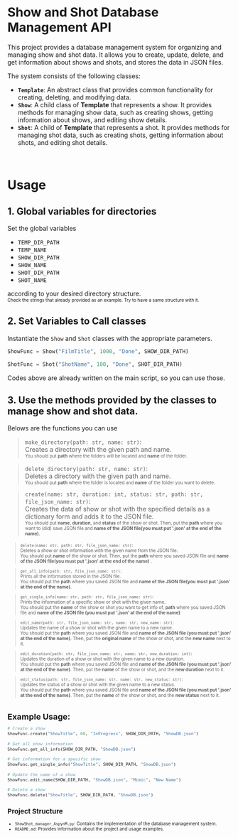 # Show and Shot Database Management API

This project provides a database management system for organizing and managing show and shot data. It allows you to create, update, delete, and get information about shows and shots, and stores the data in JSON files.

The system consists of the following classes:

- **`Template`**: An abstract class that provides common functionality for creating, deleting, and modifying data.
- **`Show`**: A child class of **Template** that represents a show. It provides methods for managing show data, such as creating shows, getting information about shows, and editing show details.
- **`Shot`**: A child of **Template** that represents a shot. It provides methods for managing shot data, such as creating shots, getting information about shots, and editing shot details.

<br>

# Usage

## 1. Global variables for directories
Set the global variables
- `TEMP_DIR_PATH`
- `TEMP_NAME`
- `SHOW_DIR_PATH`
- `SHOW_NAME` 
- `SHOT_DIR_PATH` 
- `SHOT_NAME` 
>
   according to your desired directory structure.
   <br><font size="1">Check the strings that already provided as an example. Try to have a same structure with it.</font>

## 2. Set Variables to Call classes

Instantiate the `Show` and `Shot` classes with the appropriate parameters.
   ```python
   ShowFunc = Show("FilmTitle", 1000, "Done", SHOW_DIR_PATH)
   
   ShotFunc = Shot("ShotName", 100, "Done", SHOT_DIR_PATH)
   ```
  Codes above are already written on the main script, so you can use those.

## 3. Use the methods provided by the classes to manage show and shot data.

Belows are the functions you can use

   > `make_directory(path: str, name: str)`:  
   Creates a directory with the given path and name.
   <br><font size="1.8"> You should put **path** where the folders will be located and **name** of the folder. </font>

   > `delete_directory(path: str, name: str)`:
   <br>Deletes a directory with the given path and name.
   <br><font size="1.8"> You should put **path** where the folder is located and **name** of the folder you want to delete. </font>

   > `create(name: str, duration: int, status: str, path: str, file_json_name: str)`: 
   <br>Creates the data of show or shot with the specified details as a dictionary form and adds it to the JSON file.
   <br><font size="1.8"> You should put **name**, **duration**, and **status** of the show or shot. Then, put the **path** where you want to (did) save JSON file and **name of the JSON file(<font size="1.9">you must put '.json' at the end of the name)**. </font>

   >`delete(name: str, path: str, file_json_name: str)`:
   <br> Deletes a show or shot information with the given name from the JSON file.
   <br><font size="1.8"> You should put **name** of the show or shot. Then, put the **path** where you saved JSON file and **name of the JSON file(<font size="1.9">you must put '.json' at the end of the name)** . </font>

   > `get_all_info(path: str, file_json_name: str)`: <br>Prints all the information stored in the JSON file.
   <br><font size="1.8"> You should put the **path** where you saved JSON file and **name of the JSON file(<font size="1.9">you must put '.json' at the end of the name)**. </font>

   >`get_single_info(name: str, path: str, file_json_name: str)`: 
   <br>Prints the information of a specific show or shot with the given name.
   <br><font size="1.8"> You should put the **name** of the show or shot you want to get info of, **path** where you saved JSON file and **name of the JSON file (<font size="1.9">you must put '.json' at the end of the name)**. </font>

   > `edit_name(path: str, file_json_name: str, name: str, new_name: str)`: 
   <br>Updates the name of a show or shot with the given name to a new name.
   <br><font size="1.8"> You should put the **path** where you saved JSON file and **name of the JSON file (<font size="1.9">you must put '.json' at the end of the name)**. Then, put the **original name** of the show or shot, and the **new name** next to it. </font>

   > `edit_duration(path: str, file_json_name: str, name: str, new_duration: int)`:
   <br> Updates the duration of a show or shot with the given name to a new duration.
   <br><font size="1.8"> You should put the **path** where you saved JSON file and **name of the JSON file (<font size="1.9">you must put '.json' at the end of the name)**. Then, put the **name** of the show or shot, and the **new duration** next to it. </font>
   
   > `edit_status(path: str, file_json_name: str, name: str, new_status: str)`: 
   <br>Updates the status of a show or shot with the given name to a new status.
  <br><font size="1.8"> You should put the **path** where you saved JSON file and **name of the JSON file (<font size="1.9">you must put '.json' at the end of the name)**. Then, put the **name** of the show or shot, and the **new status** next to it. </font>

<br>

<font size="4.5">**Example Usage:**</font>

```python
# Create a show
ShowFunc.create("ShowTitle", 60, "InProgress", SHOW_DIR_PATH, "ShowDB.json")

# Get all show information
ShowFunc.get_all_info(SHOW_DIR_PATH, "ShowDB.json")

# Get information for a specific show
ShowFunc.get_single_info("ShowTitle", SHOW_DIR_PATH, "ShowDB.json")

# Update the name of a show
ShowFunc.edit_name(SHOW_DIR_PATH, "ShowDB.json", "Mimic", "New Name")

# Delete a show
ShowFunc.delete("ShowTitle", SHOW_DIR_PATH, "ShowDB.json")
```


## Project Structure

- `ShowShot_manager_AspynM.py`: Contains the implementation of the database management system.
- `README.md`: Provides information about the project and usage examples.
